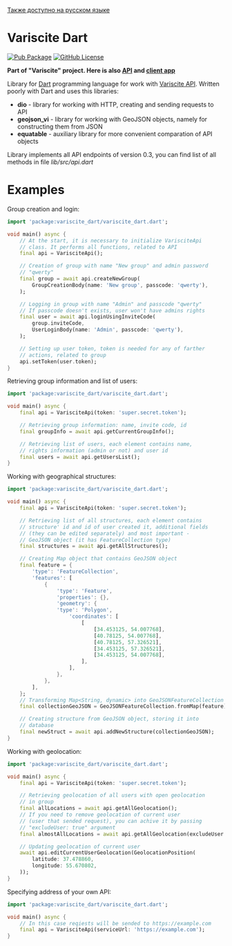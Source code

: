 [Также доступно на русском языке](README_RU.md)

# Variscite Dart

[![Pub Package](https://img.shields.io/pub/v/variscite_dart.svg)](https://pub.dev/packages/variscite_dart)
[![GitHub License](https://img.shields.io/badge/License-MIT-blue.svg)](https://raw.githubusercontent.com/uslashvlad/variscite_dart/master/LICENSE)

**Part of "Variscite" project. Here is also [API](https://github.com/uSlashVlad/variscite_api) and [client app](https://github.com/uSlashVlad/variscite_mobile)**

Library for [Dart](https://dart.dev) programming language for work with [Variscite API](https://github.com/uSlashVlad/variscite_api). Written poorly with Dart and uses this libraries:

- **dio** - library for working with HTTP, creating and sending requests to API
- **geojson_vi** - library for working with GeoJSON objects, namely for constructing them from JSON
- **equatable** - auxiliary library for more convenient comparation of API objects

Library implements all API endpoints of version 0.3, you can find list of all methods in file _lib/src/api.dart_

# Examples

Group creation and login:

```dart
import 'package:variscite_dart/variscite_dart.dart';

void main() async {
    // At the start, it is necessary to initialize VarisciteApi
    // class. It performs all functions, related to API
    final api = VarisciteApi();

    // Creation of group with name "New group" and admin password
    // "qwerty"
    final group = await api.createNewGroup(
        GroupCreationBody(name: 'New group', passcode: 'qwerty'),
    );

    // Logging in group with name "Admin" and passcode "qwerty"
    // If passcode doesn't exists, user won't have admins rights
    final user = await api.loginUsingInviteCode(
        group.inviteCode,
        UserLoginBody(name: 'Admin', passcode: 'qwerty'),
    );

    // Setting up user token, token is needed for any of farther
    // actions, related to group
    api.setToken(user.token);
}
```

Retrieving group information and list of users:

```dart
import 'package:variscite_dart/variscite_dart.dart';

void main() async {
    final api = VarisciteApi(token: 'super.secret.token');

    // Retrieving group information: name, invite code, id
    final groupInfo = await api.getCurrentGroupInfo();

    // Retrieving list of users, each element contains name,
    // rights information (admin or not) and user id
    final users = await api.getUsersList();
}
```

Working with geographical structures:

```dart
import 'package:variscite_dart/variscite_dart.dart';

void main() async {
    final api = VarisciteApi(token: 'super.secret.token');

    // Retrieving list of all structures, each element contains
    // structure' id and id of user created it, additional fields
    // (they can be edited separately) and most important -
    // GeoJSON object (it has FeatureCollection type)
    final structures = await api.getAllStructures();

    // Creating Map object that contains GeoJSON object
    final feature = {
        'type': 'FeatureCollection',
        'features': [
            {
                'type': 'Feature',
                'properties': {},
                'geometry': {
                'type': 'Polygon',
                    'coordinates': [
                        [
                            [34.453125, 54.007768],
                            [40.78125, 54.007768],
                            [40.78125, 57.326521],
                            [34.453125, 57.326521],
                            [34.453125, 54.007768],
                        ],
                    ],
                },
            },
        ],
    };
    // Transforming Map<String, dynamic> into GeoJSONFeatureCollection
    final collectionGeoJSON = GeoJSONFeatureCollection.fromMap(feature);

    // Creating structure from GeoJSON object, storing it into
    // database
    final newStruct = await api.addNewStructure(collectionGeoJSON);
}
```

Working with geolocation:

```dart
import 'package:variscite_dart/variscite_dart.dart';

void main() async {
    final api = VarisciteApi(token: 'super.secret.token');

    // Retrieving geolocation of all users with open geolocation
    // in group
    final allLocations = await api.getAllGeolocation();
    // If you need to remove geolocation of current user
    // (user that sended request), you can achive it by passing
    // "excludeUser: true" argument
    final almostAllLocations = await api.getAllGeolocation(excludeUser: true);

    // Updating geolocation of current user
    await api.editCurrentUserGeolocation(GeolocationPosition(
        latitude: 37.478860,
        longitude: 55.670802,
    ));
}
```

Specifying address of your own API:

```dart
import 'package:variscite_dart/variscite_dart.dart';

void main() async {
    // In this case reqiests will be sended to https://example.com
    final api = VarisciteApi(serviceUrl: 'https://example.com');
}
```

